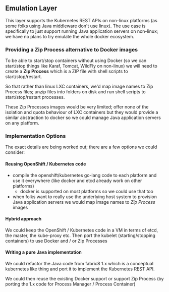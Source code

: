 ## Emulation Layer

This layer supports the Kubernetes REST APIs on non-linux platforms (as some folks using Java middleware don't use linux). The use case is specifically to just support running Java application servers on non-linux; we have no plans to try emulate the whole docker ecosystem.

### Providing a Zip Process alternative to Docker images

To be able to start/stop containers without using Docker (so we can start/stop things like Karaf, Tomcat, WildFly on non-linux) we will need to create a **Zip Process** which is a ZIP file with shell scripts to start/stop/restart.

So that rather than linux LXC containers, we'd map image names to Zip Process files; unzip files into folders on disk and run shell scripts to start/stop/restart processes.

These Zip Processes images would be very limited; offer none of the isolation and quota behaviour of LXC containers but they would provide a similar abstraction to docker so we could manage Java application servers on any platform.

### Implementation Options

The exact details are being worked out; there are a few options we could consider:

#### Reusing OpenShift / Kubernetes code

* compile the openshift/kubernetes go-lang code to each platform and use it everywhere (like docker and etcd already work on other platforms)
  * docker is supported on most platforms so we could use that too
* when folks want to really use the underlying host system to provision Java application servers we would map image names to _Zip Process_ images

#### Hybrid approach

We could keep the OpenShift / Kubernetes code in a VM in terms of etcd, the master, the kube-proxy etc. Then port the kubelet (starting/stopping containers) to use Docker and / or Zip Processes

#### Writing a pure Java implementation

We could refactor the Java code from fabric8 1.x which is a conceptual kubernetes like thing and port it to implement the Kubernetes REST API.

We could then reuse the existing Docker support or support Zip Process (by porting the 1.x code for Process Manager / Process Container)